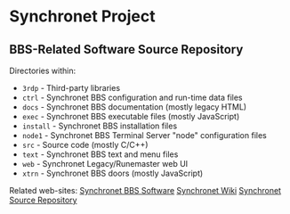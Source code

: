 # Synchronet Project
## BBS-Related Software Source Repository
Directories within:

 - `3rdp` - Third-party libraries
 - `ctrl` - Synchronet BBS configuration and run-time data files
 - `docs` - Synchronet BBS documentation (mostly legacy HTML)
 - `exec` - Synchronet BBS executable files (mostly JavaScript)
 - `install` - Synchronet BBS  installation files
 - `node1` - Synchronet BBS Terminal Server "node" configuration files
 - `src` - Source code (mostly C/C++)
 - `text` - Synchronet BBS text and menu files
 - `web` - Synchronet Legacy/Runemaster web UI
 - `xtrn` - Synchronet BBS doors (mostly JavaScript)

Related web-sites:
[Synchronet BBS Software](http://www.synchro.net)
[Synchronet Wiki](http://wiki.synchro.net)
[Synchronet Source Repository](http://git.synchro.net)